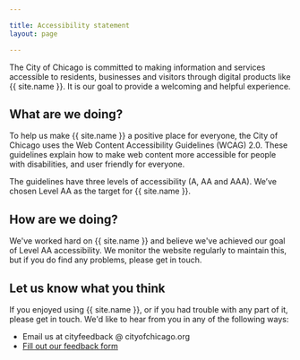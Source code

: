```yaml
---

title: Accessibility statement
layout: page

---
```


The City of Chicago is committed to making information and services accessible to residents, businesses and visitors through digital products like {{ site.name }}. It is our goal to provide a welcoming and helpful experience.

## What are we doing?

To help us make {{ site.name }} a positive place for everyone, the City of Chicago uses the Web Content Accessibility Guidelines (WCAG) 2.0. These guidelines explain how to make web content more accessible for people with disabilities, and user friendly for everyone.

The guidelines have three levels of accessibility (A, AA and AAA). We’ve chosen Level AA as the target for {{ site.name }}.

## How are we doing?

We've worked hard on {{ site.name }} and believe we've achieved our goal of Level AA accessibility. We monitor the website regularly to maintain this, but if you do find any problems, please get in touch.

## Let us know what you think

If you enjoyed using {{ site.name }}, or if you had trouble with any part of it, please get in touch. We'd like to hear from you in any of the following ways:

* Email us at cityfeedback @ cityofchicago.org
* [Fill out our feedback form](https://webapps1.cityofchicago.org/eforms/contactUsForm)

